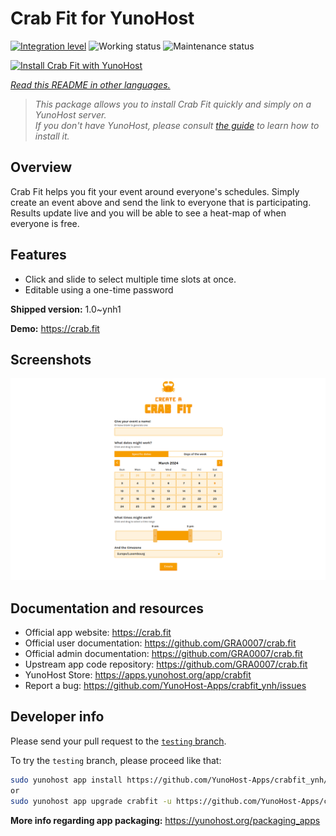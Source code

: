 <!--
N.B.: This README was automatically generated by <https://github.com/YunoHost/apps/tree/master/tools/readme_generator>
It shall NOT be edited by hand.
-->

# Crab Fit for YunoHost

[![Integration level](https://dash.yunohost.org/integration/crabfit.svg)](https://dash.yunohost.org/appci/app/crabfit) ![Working status](https://ci-apps.yunohost.org/ci/badges/crabfit.status.svg) ![Maintenance status](https://ci-apps.yunohost.org/ci/badges/crabfit.maintain.svg)

[![Install Crab Fit with YunoHost](https://install-app.yunohost.org/install-with-yunohost.svg)](https://install-app.yunohost.org/?app=crabfit)

*[Read this README in other languages.](./ALL_README.md)*

> *This package allows you to install Crab Fit quickly and simply on a YunoHost server.*  
> *If you don't have YunoHost, please consult [the guide](https://yunohost.org/install) to learn how to install it.*

## Overview

Crab Fit helps you fit your event around everyone's schedules.
Simply create an event above and send the link to everyone that is participating.
Results update live and you will be able to see a heat-map of when everyone is free.

## Features

- Click and slide to select multiple time slots at once.
- Editable using a one-time password


**Shipped version:** 1.0~ynh1

**Demo:** <https://crab.fit>

## Screenshots

![Screenshot of Crab Fit](./doc/screenshots/main.png)

## Documentation and resources

- Official app website: <https://crab.fit>
- Official user documentation: <https://github.com/GRA0007/crab.fit>
- Official admin documentation: <https://github.com/GRA0007/crab.fit>
- Upstream app code repository: <https://github.com/GRA0007/crab.fit>
- YunoHost Store: <https://apps.yunohost.org/app/crabfit>
- Report a bug: <https://github.com/YunoHost-Apps/crabfit_ynh/issues>

## Developer info

Please send your pull request to the [`testing` branch](https://github.com/YunoHost-Apps/crabfit_ynh/tree/testing).

To try the `testing` branch, please proceed like that:

```bash
sudo yunohost app install https://github.com/YunoHost-Apps/crabfit_ynh/tree/testing --debug
or
sudo yunohost app upgrade crabfit -u https://github.com/YunoHost-Apps/crabfit_ynh/tree/testing --debug
```

**More info regarding app packaging:** <https://yunohost.org/packaging_apps>
